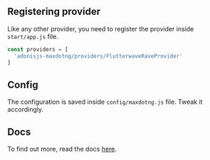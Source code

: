 ## Registering provider

Like any other provider, you need to register the provider inside `start/app.js` file.

```js
const providers = [
  'adonisjs-maxdotng/providers/FlutterwaveRaveProvider'
]
```

## Config

The configuration is saved inside `config/maxdotng.js` file. Tweak it accordingly.

## Docs

To find out more, read the docs [here](https://github.com/stitchng/adonis-maxdotng).
